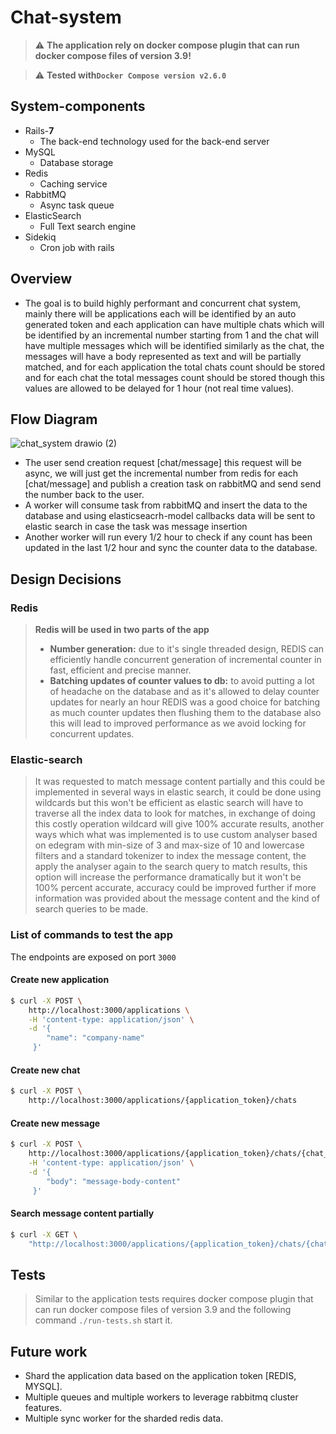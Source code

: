 # Chat-system

> :warning: **The application rely on docker compose plugin that can run docker compose files of version 3.9!** 

> :warning: **Tested with```Docker Compose version v2.6.0```**


## System-components
- Rails-**7**
  - The back-end technology used for the back-end server
- MySQL
  - Database storage
- Redis
  - Caching service
- RabbitMQ
  - Async task queue
- ElasticSearch
  - Full Text search engine
- Sidekiq
  - Cron job with rails

## Overview
 - The goal is to build highly performant and concurrent chat system, mainly there will be applications each will be identified by an auto generated token and each application can have multiple chats which will be identified by an incremental number starting from 1 and the chat will have multiple messages which will be identified similarly as the chat, the messages will have a body represented as text and will be partially matched, and for each application the total chats count should be stored and for each chat the total messages count should be stored though this values are allowed to be delayed for 1 hour (not real time values).
 
 
 ## Flow Diagram
 
![chat_system drawio (2)](https://user-images.githubusercontent.com/25717199/179053717-29056869-c531-494a-8a09-e678cec47b16.png)

   - The user send creation request [chat/message] this request will be async, we will just get the incremental number from redis for each [chat/message] and publish a creation task on rabbitMQ and send send the number back to the user.
   - A worker will consume task from rabbitMQ and insert the data to the database and using elasticseacrh-model callbacks data will be sent to elastic search in case the task was message insertion
   - Another worker will run every 1/2 hour to check if any count has been updated in the last 1/2 hour and sync the counter data to the database.

## Design Decisions
  
### Redis
> **Redis will be used in two parts of the app**
 > - **Number generation:** due to it's single threaded design, REDIS can efficiently handle concurrent generation of incremental counter in fast, efficient and precise manner.
 > - **Batching updates of counter values to db:** to avoid putting a lot of headache on the database and as it's allowed to delay counter updates for nearly an hour REDIS was a good choice for batching as much counter updates then flushing them to the database also this will lead to improved performance as we avoid locking for concurrent updates.

### Elastic-search
> It was requested to match message content partially and this could be implemented in several ways in elastic search, it could be done using wildcards but this won't be efficient as elastic search will have to traverse all the index data to look for matches, in exchange of doing this costly operation wildcard will give 100% accurate results, another ways which what was implemented is to use custom analyser based on edegram with min-size of 3 and max-size of 10 and lowercase filters and a standard tokenizer to index the message content, the apply the analyser again to the search query to match results, this option will increase the performance dramatically but it won't be 100% percent accurate, accuracy could be improved further if more information was provided about the message content and the kind of search queries to be made.


### List of commands to test the app

The endpoints are exposed on port `3000`
#### Create new application

```sh
$ curl -X POST \
    http://localhost:3000/applications \
    -H 'content-type: application/json' \
    -d '{
  	    "name": "company-name"
     }'
```

#### Create new chat

```sh
$ curl -X POST \
    http://localhost:3000/applications/{application_token}/chats
```

#### Create new message

```sh
$ curl -X POST \
    http://localhost:3000/applications/{application_token}/chats/{chat_number}/messages \
    -H 'content-type: application/json' \
    -d '{
  	    "body": "message-body-content"
     }'
```

#### Search message content partially

```sh
$ curl -X GET \
    "http://localhost:3000/applications/{application_token}/chats/{chat_number}/messages?content={search_term}&page={page_number_0_based}&size={page_size}"
```

## Tests

> Similar to the application tests requires docker compose plugin that can run docker compose files of version 3.9 and the following command `./run-tests.sh` start it.

## Future work
  - Shard the application data based on the application token [REDIS, MYSQL].
  - Multiple queues and multiple workers to leverage rabbitmq cluster features.
  - Multiple sync worker for the sharded redis data.

